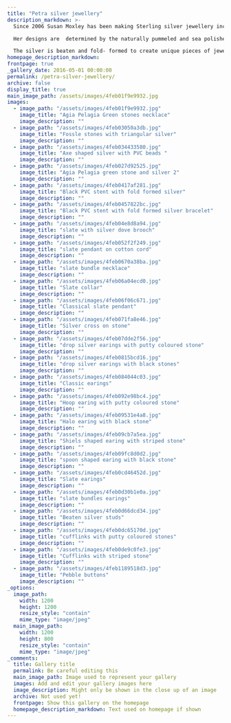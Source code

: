 ```yaml
---
title: "Petra silver jewellery"
description_markdown: >-
  Since 2006 Susan Moxley has been making Sterling silver jewellery incorporating beach pebbles, slate and pummice from Greece.

  Her designs are  determined by the naturally pummeled and sea polished pebbles which she carefully selects and matches. 

  The silver is beaten and fold- formed to create unique pieces of jewelley that speak with the same voice as her two dimentional work.
homepage_description_markdown: 
frontpage: true
_gallery_date: 2016-05-01 00:00:00
permalink: /petra-silver-jewellery/
archive: false
display_title: true
main_image_path: /assets/images/4feb01f9e9932.jpg
images:
  - image_path: "/assets/images/4feb01f9e9932.jpg"
    image_title: "Agia Pelagia Green stones necklace"
    image_description: ""
  - image_path: "/assets/images/4feb03050a3db.jpg"
    image_title: "Fossle stones with triangular silver"
    image_description: ""
  - image_path: "/assets/images/4feb034433580.jpg"
    image_title: "Axe shaped silver with PVC beads "
    image_description: ""
  - image_path: "/assets/images/4feb027d92525.jpg"
    image_title: "Agia Pelagia green stone and silver 2"
    image_description: ""
  - image_path: "/assets/images/4feb0417af281.jpg"
    image_title: "Black PVC stent with fold formed silver"
    image_description: ""
  - image_path: "/assets/images/4feb0457822bc.jpg"
    image_title: "Black PVC stent with fold formed silver bracelet"
    image_description: ""
  - image_path: "/assets/images/4feb04e8d8a94.jpg"
    image_title: "slate with silver dove brooch"
    image_description: ""
  - image_path: "/assets/images/4feb052f2f249.jpg"
    image_title: "slate pendant on cotton cord"
    image_description: ""
  - image_path: "/assets/images/4feb0670a38ba.jpg"
    image_title: "slate bundle necklace"
    image_description: ""
  - image_path: "/assets/images/4feb06a04ecd0.jpg"
    image_title: "Slate collar"
    image_description: ""
  - image_path: "/assets/images/4feb06f06c671.jpg"
    image_title: "Classical slate pendant"
    image_description: ""
  - image_path: "/assets/images/4feb071fa8e46.jpg"
    image_title: "Silver cross on stone"
    image_description: ""
  - image_path: "/assets/images/4feb07dde2f56.jpg"
    image_title: "drop silver earings with putty coloured stone"
    image_description: ""
  - image_path: "/assets/images/4feb0815bcd16.jpg"
    image_title: "drop silver earings with black stones"
    image_description: ""
  - image_path: "/assets/images/4feb084044c03.jpg"
    image_title: "Classic earings"
    image_description: ""
  - image_path: "/assets/images/4feb092e98bc4.jpg"
    image_title: "Hoop earing with putty coloured stone"
    image_description: ""
  - image_path: "/assets/images/4feb09531e4a8.jpg"
    image_title: "Halo earing with black stone"
    image_description: ""
  - image_path: "/assets/images/4feb09cb7a5ea.jpg"
    image_title: "Shiels shaped earing with striped stone"
    image_description: ""
  - image_path: "/assets/images/4feb09fc8d0d2.jpg"
    image_title: "spoon shaped earing with black stone"
    image_description: ""
  - image_path: "/assets/images/4feb0cd46452d.jpg"
    image_title: "Slate earings"
    image_description: ""
  - image_path: "/assets/images/4feb0d30b1e0a.jpg"
    image_title: "slate bundles earings"
    image_description: ""
  - image_path: "/assets/images/4feb0d66dcd34.jpg"
    image_title: "Beaten silver studs"
    image_description: ""
  - image_path: "/assets/images/4feb0dc65170d.jpg"
    image_title: "cufflinks with putty coloured stones"
    image_description: ""
  - image_path: "/assets/images/4feb0de9c0fe3.jpg"
    image_title: "Cufflinks with striped stone"
    image_description: ""
  - image_path: "/assets/images/4feb1189518d3.jpg"
    image_title: "Pebble buttons"
    image_description: ""
_options:
  image_path:
    width: 1200
    height: 1200
    resize_style: "contain"
    mime_type: "image/jpeg"
  main_image_path:
    width: 1200
    height: 800
    resize_style: "contain"
    mime_type: "image/jpeg"
_comments:
  title: Gallery title
  permalink: Be careful editing this
  main_image_path: Image used to represent your gallery
  images: Add and edit your gallery images here
  image_description: Might only be shown in the close up of an image
  archive: Not used yet!
  frontpage: Show this gallery on the homepage
  homepage_description_markdown: Text used on homepage if shown
---
```

